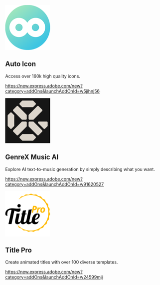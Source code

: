 <MiniResourceCard slots="image,heading,text,link" repeat="3" theme="lightest" inRow="3" textColor="#424242" className="marketPlace inRow" />

![Auto Icon](../images/Auto-icon.png)

## Auto Icon

Access over 160k high quality icons.

https://new.express.adobe.com/new?category=addOns&launchAddOnId=w5jihnj56

![GenreX Music AI](../images/GenreX_music_ai.png)

## GenreX Music AI

Explore AI text-to-music generation by simply describing what you want.

https://new.express.adobe.com/new?category=addOns&launchAddOnId=w91620527

![Title Pro](../images/Title-pro.png)

## Title Pro

Create animated titles with over 100 diverse templates.

https://new.express.adobe.com/new?category=addOns&launchAddOnId=w24599mji
